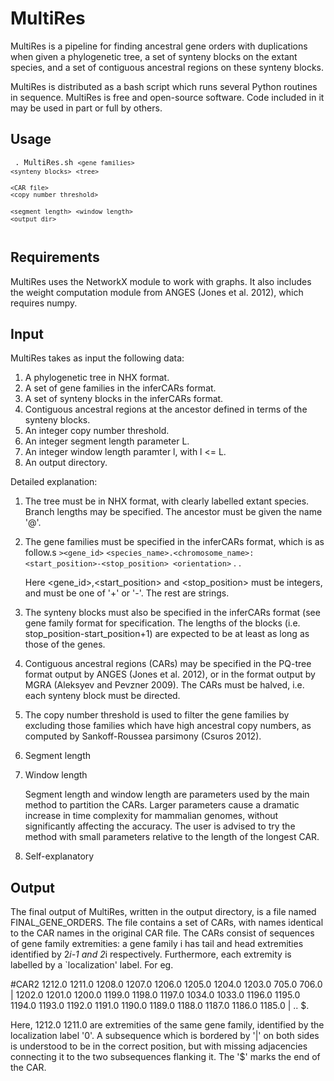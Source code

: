 # MultiRes

MultiRes is a pipeline for finding ancestral gene orders with duplications when
given a phylogenetic tree, a set of synteny blocks on the extant species, and a
set of contiguous ancestral regions on these synteny blocks.

MultiRes is distributed as a bash script which runs several Python routines in
sequence. MultiRes is free and open-source software. Code included in it may be
used in part or full by others.

## Usage
<code> . MultiRes.sh `<gene families>` `<synteny blocks>` `<tree>` \
              `<CAR file>` `<copy number threshold>` \
              `<segment length>` `<window length>` `<output dir>`\
</code>

## Requirements
MultiRes uses the NetworkX module to work with graphs. It also includes the
weight computation module from ANGES (Jones et al. 2012), which requires numpy.


## Input
MultiRes takes as input the following data:
<ol>
<li> A phylogenetic tree in NHX format.</li>
<li> A set of gene families in the inferCARs format.</li>
<li> A set of synteny blocks in the inferCARs format.</li>
<li> Contiguous ancestral regions at the ancestor defined in terms of the
     synteny blocks.</li>
<li> An integer copy number threshold.</li>
<li> An integer segment length parameter L.</li>
<li> An integer window length paramter l, with l <= L.</li>
<li> An output directory.</li>
</ol>

Detailed explanation:
1. The tree must be in NHX format, with clearly labelled extant species. Branch
   lengths may be specified.  The ancestor must be given the name '@'.

2. The gene families must be specified in the inferCARs format, which is as
   follow.s
   `><gene_id>`
   `<species_name>.<chromosome_name>:<start_position>-<stop_position> <orientation>`
   .
   .
     
    Here <gene_id>,<start_position> and <stop_position>  must be integers, and
    <orientation> must be one of '+' or '-'. The rest are strings.

3. The synteny blocks must also be specified in the inferCARs format (see gene
   family format for specification.  The lengths of the blocks (i.e.
   stop_position-start_position+1) are expected to be at least as long as those
   of the genes. 

4. Contiguous ancestral regions (CARs) may be specified in the PQ-tree format
   output by ANGES (Jones et al. 2012), or in the format output by MGRA
   (Aleksyev and Pevzner 2009). The CARs must be halved, i.e. each synteny block
   must be directed.

5. The copy number threshold is used to filter the gene families by excluding 
   those families which have high ancestral copy numbers, as computed by 
   Sankoff-Roussea parsimony (Csuros 2012).

6. Segment length
7. Window length

   Segment length and window length are parameters used by the main method to
   partition the CARs. Larger parameters cause a dramatic increase in time
   complexity for mammalian genomes, without significantly affecting the
   accuracy. The user is advised to try the method with small parameters
   relative to the length of the longest CAR. 

8. Self-explanatory


## Output
The final output of MultiRes, written in the output directory, is a file named
FINAL_GENE_ORDERS. The file contains a set of CARs, with names identical to the
CAR names in the original CAR file. The CARs consist of sequences of gene family
extremities: a gene family i has tail and head extremities identified by 2*i-1
and 2*i respectively. Furthermore, each extremity is labelled by a
`localization' label. For eg. 

\#CAR2
1212.0 1211.0 1208.0 1207.0 1206.0 1205.0 1204.0 1203.0 705.0 706.0 | 1202.0
1201.0 1200.0 1199.0 1198.0 1197.0 1034.0 1033.0 1196.0 1195.0 1194.0 1193.0
1192.0 1191.0 1190.0 1189.0 1188.0 1187.0 1186.0 1185.0 | .. $.

Here, 1212.0 1211.0 are extremities of the same gene family, identified by the
localization label '0'. A subsequence which is bordered by '|' on both sides is
understood to be in the correct position, but with missing adjacencies
connecting it to the two subsequences flanking it. The '$' marks the end of the
CAR.

